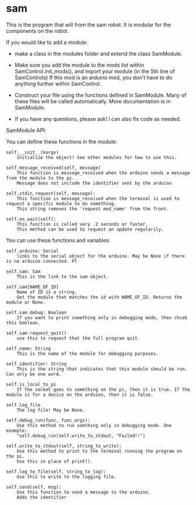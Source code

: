 # sam
This is the program that will from the sam robot. 
It is modular for the components on the robot.

If you would like to add a module: 

- make a class in the modules folder and extend the class SamModule.

- Make sure you add the module to the mods list within SamControl.init_mods(), and import your module (in the 5th line of SamControls)
If this mod is an arduino mod, you don't have to do anything further within SamControl. 

- Construct your file using the functions defined in SamModule. 
Many of these files will be called automatically. More documentation is in SamModule.

- If you have any questions, please ask! I can also fix code as needed.


SamModule API:

You can define these functions in the module:   
        
    self.__init__(kargs)
        Initialize the object! See other modules for how to use this.
        
    self.message_received(self, message)
        This function is message_received when the arduino sends a message from the module to the pi.
        Message does not include the identifier sent by the arduino
        
    self.stdin_request(self, message):
        This function is message_received when the terminal is used to request a specific module to do something.
        This string removes the 'request mod_name' from the front.
        
    self.on_wait(self):
        This function is called very .2 seconds or faster.
        This method can be used to request an update regularily.
        
You can use these functions and variables:

    self.arduino: Serial
        links to the serial object for the arduino. May be None if there is no arduino connected. Pl
     
    self.sam: Sam
        This is the link to the sam object.
    
    self.sam[NAME_OF_ID]
        Name of ID is a string.
        Get the module that matches the id with NAME_OF_ID. Returns the module or None.
    
    self.sam.debug: Boolean
        If you want to print something only in debugging mode, then chcek this boolean.
    
    self.sam.request_quit()
        use this to request that the full program quit.
        
    self.name: String
        This is the name of the module for debugging purposes.
        
    self.identifier: String
        This is the string that indicates that this module should be run. Can only be one word.
        
    self.is_local_to_pi
        If the socket goes to something on the pi, then it is true. If the module is for a device on the arduino, then it is false.
        
    self.log_file
        The log file! May be None.
        
    self.debug_run(func, func_args):
        Use this method to run somthing only in debugging mode. One example:
        "self.debug_run(self.write_to_stdout, "Failed!!")
        
    self.write_to_stdout(self, string_to_write):
        Use this method to print to the terminal running the program on the pi.
        Use this in place of print().
        
    self.log_to_file(self, string_to_log):
        Use this to write to the logging file.
       
    self.send(self, msg):
        Use this function to send a message to the arduino.
        Adds the identifier   
        
        

   

